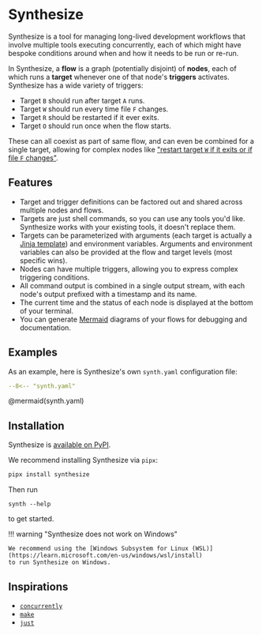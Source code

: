 # Synthesize

Synthesize is a tool for managing long-lived development workflows that involve multiple tools executing concurrently,
each of which might have bespoke conditions around when and how it needs to be run or re-run.

In Synthesize, a **flow** is a graph (potentially disjoint) of **nodes**,
each of which runs a **target** whenever one of that node's **triggers** activates.
Synthesize has a wide variety of triggers:

- Target `B` should run after target `A` runs.
- Target `W` should run every time file `F` changes.
- Target `R` should be restarted if it ever exits.
- Target `O` should run once when the flow starts.

These can all coexist as part of same flow, and can even be combined for a single target,
allowing for complex nodes like
["restart target `W` if it exits or if file `F` changes"](./triggers.md#example-restarting-on-completion-or-config-changes).

## Features

- Target and trigger definitions can be factored out and shared across multiple nodes and flows.
- Targets are just shell commands, so you can use any tools you'd like. Synthesize works with your existing tools, it doesn't replace them.
- Targets can be parameterized with arguments (each target is actually a [Jinja template](https://jinja.palletsprojects.com/)) and environment variables.
  Arguments and environment variables can also be provided at the flow and target levels (most specific wins).
- Nodes can have multiple triggers, allowing you to express complex triggering conditions.
- All command output is combined in a single output stream, with each node's output prefixed with a timestamp and its name.
- The current time and the status of each node is displayed at the bottom of your terminal.
- You can generate [Mermaid](https://mermaid.js.org/) diagrams of your flows for debugging and documentation.

## Examples

As an example, here is Synthesize's own `synth.yaml` configuration file:

```yaml
--8<-- "synth.yaml"
```

@mermaid(synth.yaml)

## Installation

Synthesize is [available on PyPI](https://pypi.org/project/synthesize/).

We recommend installing Synthesize via `pipx`:

```bash
pipx install synthesize
```

Then run
```
synth --help
```
to get started.

!!! warning "Synthesize does not work on Windows"

    We recommend using the [Windows Subsystem for Linux (WSL)](https://learn.microsoft.com/en-us/windows/wsl/install)
    to run Synthesize on Windows.



## Inspirations

- [`concurrently`](https://www.npmjs.com/package/concurrently)
- [`make`](https://www.gnu.org/software/make/)
- [`just`](https://github.com/casey/just)
